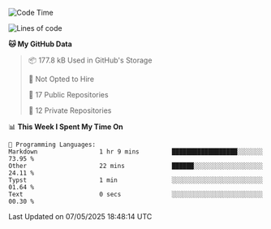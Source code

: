 <!--START_SECTION:waka-->
![Code Time](http://img.shields.io/badge/Code%20Time-1%2C111%20hrs%202%20mins-blue)

![Lines of code](https://img.shields.io/badge/From%20Hello%20World%20I%27ve%20Written-224.9%20thousand%20lines%20of%20code-blue)

**🐱 My GitHub Data** 

> 📦 177.8 kB Used in GitHub's Storage 
 > 
> 🚫 Not Opted to Hire
 > 
> 📜 17 Public Repositories 
 > 
> 🔑 12 Private Repositories 
 > 
📊 **This Week I Spent My Time On** 

```text
💬 Programming Languages: 
Markdown                 1 hr 9 mins         ██████████████████░░░░░░░   73.95 % 
Other                    22 mins             ██████░░░░░░░░░░░░░░░░░░░   24.11 % 
Typst                    1 min               ░░░░░░░░░░░░░░░░░░░░░░░░░   01.64 % 
Text                     0 secs              ░░░░░░░░░░░░░░░░░░░░░░░░░   00.30 % 
```


 Last Updated on 07/05/2025 18:48:14 UTC
<!--END_SECTION:waka-->
